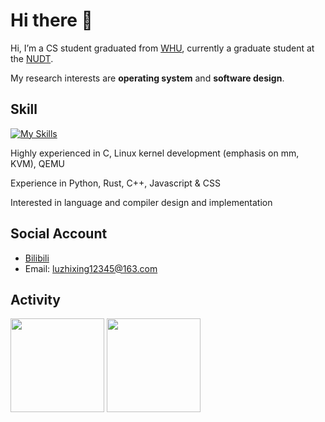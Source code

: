 # Hi there 👋

Hi, I’m a CS student graduated from [WHU](https://www.whu.edu.cn/), currently a graduate student at the [NUDT](https://www.nudt.edu.cn/).

My research interests are **operating system** and **software design**.

## Skill

<!-- ![](https://img.shields.io/badge/Python-743ea2?logo=python&logoColor=fff)
![](https://img.shields.io/badge/C-00599C?logo=c&logoColor=white)
![](https://img.shields.io/badge/Linux-FCC624?logo=linux&logoColor=black) -->

[![My Skills](https://skillicons.dev/icons?i=py,c,rust,linux)](https://skillicons.dev)

<!-- https://github.com/tandpfun/skill-icons -->

<!-- ![](https://img.shields.io/badge/-Visual%20Studio%20Code-22A7F2?logo=visual-studio-code&logoColor=fff)
![](https://img.shields.io/badge/-Vim-019733?style=flat-square&logo=vim&logoColor=fff) -->

<!-- 生成图片见https://metrics.lecoq.io/ -->

<!-- 参考[README 中获取动态生成的 GitHub 统计信息](https://github.com/anuraghazra/github-readme-stats/blob/master/docs/readme_cn.md),修改为你自己的即可 -->

Highly experienced in C, Linux kernel development (emphasis on mm, KVM), QEMU

Experience in Python, Rust, C++, Javascript & CSS

Interested in language and compiler design and implementation

## Social Account

- [Bilibili](https://space.bilibili.com/261543088)
- Email: luzhixing12345@163.com

## Activity

<!-- GitHub数据统计 -->
<div >
  <img height="150px" src="https://github-readme-stats-kk.vercel.app/api?username=luzhixing12345&hide_title=true&hide_border=true&show_icons=trueline_height=21&text_color=000&icon_color=000&bg_color=0,ea6161,ffc64d,fffc4d,52fa5a&theme=graywhite" />
  <img height="150px" src="https://github-readme-stats-kk.vercel.app/api/top-langs/?username=luzhixing12345&hide_title=true&hide_border=true&layout=compact&langs_count=6&text_color=000&icon_color=fff&bg_color=0,52fa5a,4dfcff,c64dff&theme=graywhite" />
</div>


<!-- GitHub Activity Graph -->
<!--<div align="center"><a href="http://www.github.com/luzhixing12345"><img src="https://activity-graph.herokuapp.com/graph?username=luzhixing12345&bg_color=1c1917&color=ffffff&line=3382ed&point=ffffff&area_color=1c1917&area=true&hide_border=true&custom_title=GitHub%20Commits%20Graph" alt="GitHub Commits Graph" /></div>-->

<!-- ![Metrics](https://metrics.lecoq.io/luzhixing12345?template=classic&isocalendar=1&followup=1&code=1&base.indepth=false&base.hireable=false&isocalendar.duration=half-year&followup.sections=repositories&followup.indepth=false&code.lines=12&code.load=400&code.days=3&code.visibility=public&config.timezone=Asia%2FShanghai) -->
